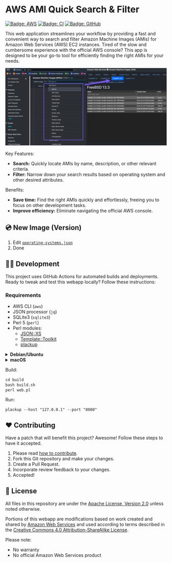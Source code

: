 # AWS AMI Quick Search & Filter

[![Badge: AWS](https://img.shields.io/badge/AWS-%23232F3E.svg?logo=amazonwebservices&logoColor=white)](#readme)
[![Badge: CI](https://github.com/Cyclenerd/aws-ami/actions/workflows/build.yml/badge.svg)](https://github.com/Cyclenerd/aws-ami/actions/workflows/build.yml)
[![Badge: GitHub](https://img.shields.io/github/license/cyclenerd/aws-ami)](https://github.com/Cyclenerd/aws-ami/blob/master/LICENSE)

This web application streamlines your workflow by providing a fast and convenient way to search and filter Amazon Machine Images (AMIs) for Amazon Web Services (AWS) EC2 instances.
Tired of the slow and cumbersome experience with the official AWS console?
This app is designed to be your go-to tool for efficiently finding the right AMIs for your needs.

[![Screenshot](./img/screenshot.png)](https://ami.nkn-it.de/)

Key Features:

* **Search:** Quickly locate AMIs by name, description, or other relevant criteria.
* **Filter:** Narrow down your search results based on operating system and other desired attributes.

Benefits:

* **Save time:** Find the right AMIs quickly and effortlessly, freeing you to focus on other development tasks.
* **Improve efficiency:** Eliminate navigating the official AWS console.

## 💿 New Image (Version)

1. Edit [`operating-systems.json`](./build/operating-systems.json)
1. Done

## 🧑‍💻 Development

This project uses GitHub Actions for automated builds and deployments.
Ready to tweak and test this webapp locally?
Follow these instructions:

### Requirements

* AWS CLI (`aws`)
* JSON processor (`jq`)
* SQLite3 (`sqlite3`)
* Perl 5 (`perl`)
* Perl modules:
	* [JSON::XS](https://metacpan.org/pod/JSON::XS)
	* [Template::Toolkit](https://metacpan.org/pod/Template::Toolkit)
	* [plackup](https://metacpan.org/dist/Plack/view/script/plackup)

<details>
<summary><b>Debian/Ubuntu</b></summary>

Packages:

```shell
sudo apt update
sudo apt install \
	awscli \
	jq \
	libjson-xs-perl \
	libplack-perl \
	libtemplate-perl \
	sqlite3
```
</details>

<details>
<summary><b>macOS</b></summary>

Homebrew packages:

```bash
brew install \
	awscli \
	cpanminus \
	jq \
	perl \
	pkg-config \
	sqlite3
```

Perl modules:

```shell
cpanm --installdeps .
```
</details>

Build:

```shell
cd build
bash build.sh
perl web.pl
```

Run:

```shell
plackup --host "127.0.0.1" --port "8080"
```

## ❤️ Contributing

Have a patch that will benefit this project?
Awesome! Follow these steps to have it accepted.

1. Please read [how to contribute](CONTRIBUTING.md).
1. Fork this Git repository and make your changes.
1. Create a Pull Request.
1. Incorporate review feedback to your changes.
1. Accepted!

## 📜 License

All files in this repository are under the [Apache License, Version 2.0](./LICENSE) unless noted otherwise.

Portions of this webapp are modifications based on work created and shared by [Amazon Web Services](https://aws.amazon.com/terms/) and used according to terms described in the [Creative Commons 4.0 Attribution-ShareAlike License](https://creativecommons.org/licenses/by-sa/4.0/).

Please note:

* No warranty
* No official Amazon Web Services product